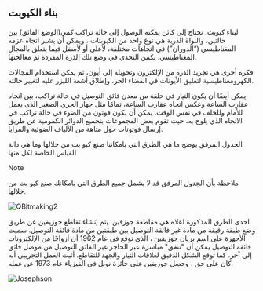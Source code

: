 ## بناء الكيوبت

لبناء كيوبت، نحتاج إلى كائن يمكنه الوصول إلى حالة تراكب كمي(الوضع الفائق) بين حالتين، والنواة الذرية هي نوع واحد من الكيوبتات ، ويمكن أن يشير اتجاه عزمه المغناطيسي (“الدوران”) في اتجاهات مختلفة، لأعلى أو لأسفل فيما يتعلق بالمجال المغناطيسي. يكمن التحدي في وضع تلك الذرة المفردة ثم معالجتها.

 فكرة أخرى هي تجريد الذرة من الإلكترون وتحويله إلى أيون، ثم يمكن استخدام المجالات الكهرومغناطيسية لتعليق الأيونات في الفضاء الحر، وإطلاق أشعة الليزر عليه لتغيير حالته.

 يمكن أيضًا أن يكون التيار في حلقة من معدن فائق التوصيل في حالة تراكب، بين اتجاه عقارب الساعة وعكس اتجاه عقارب الساعة، تمامًا مثل جهاز الجري الصغير الذي يعمل للأمام وللخلف في نفس الوقت.
 يمكن أن يكون فوتون من الضوء في حالة تراكب في الاتجاه الذي يلوح به، حيث تقوم بعض المجموعات بتجميع الدوائر الكمومية عن طريق إرسال فوتونات حول متاهة من الألياف الضوئية والمرايا.

 
الجدول المرفق يوضح ما هي الطرق التي بامكاننا صنع كيو بت من خلالها وما هي دالة القياس الخاصة لكل منها
<PackageReference Include="Microsoft.DocAsCode.App" Version="2.60.0" />

> [!NOTE]
> ملاحظة بأن الجدول المرفق قد لا يشمل جميع الطرق التي بامكانك صنع كيو بت من خلالها.


![QBitmaking2](~/images/Bbitmaking.png)

احدى الطرق المذكورة اعلاه هي مقاطعة جوزفين.
يتم إنشاء تقاطع جوزيفين عن طريق وضع طبقة رقيقة من مادة غير فائقة التوصيل بين طبقتين من مادة فائقة التوصيل. سميت الأجهزة على اسم بريان جوزيفين ، الذي توقع في عام 1962 أن أزواجًا من الإلكترونات فائقة التوصيل يمكن أن "تنفق" مباشرة عبر الحاجز غير الفائق التوصيل من موصل فائق إلى آخر. كما توقع الشكل الدقيق لعلاقات التيار والجهد للتقاطع. أثبت العمل التجريبي أنه كان على حق ، وحصل جوزيفين على جائزة نوبل في الفيزياء عام 1973 عن عمله.

![Josephson](~/images/Josephson.jpg)

<!-- المحتوى كتبناه في اخر يوم قبل العرض للدكنور يعني بحاجة لبحث اكثر و تدقيق  -->

